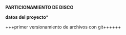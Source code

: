**PARTICIONAMIENTO DE DISCO**

**datos del proyecto***

+++primer versionamiento de archivos con git++++++
